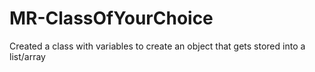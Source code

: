 # MR-ClassOfYourChoice
Created a class with variables to create an object that gets stored into a list/array
